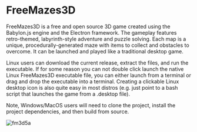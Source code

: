 # FreeMazes3D
FreeMazes3D is a free and open source 3D game created using the Babylon.js engine and the Electron framework. The gameplay features retro-themed, labyrinth-style adventure and puzzle solving. Each map is a unique, procedurally-generated maze with items to collect and obstacles to overcome. It can be launched and played like a traditional desktop game.

Linux users can download the current release, extract the files, and run the executable. If for some reason you can not double click launch the native Linux FreeMazes3D executable file, you can either launch from a terminal or drag and drop the executable into a terminal. Creating a clickable Linux desktop icon is also quite easy in most distros (e.g. just point to a bash script that launches the game from a .desktop file).

Note, Windows/MacOS users will need to clone the project, install the project dependencies, and then build from source.

![fm3d5a](https://user-images.githubusercontent.com/35025868/140636038-1340aa7c-6a78-4e44-837b-7d1e3315d15d.png)


